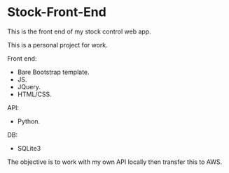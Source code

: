 # Stock-Front-End
This is the front end of my stock control web app.

This is a personal project for work.

Front end:

- Bare Bootstrap template.
- JS.
- JQuery.
- HTML/CSS.

API:
- Python.

DB:
- SQLite3

The objective is to work with my own API locally then transfer this to AWS.

